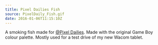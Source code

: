 ```yaml
---
title: Pixel Dailies Fish
source: PixelDaily_Fish.gif
date: 2016-01-06T11:15:10Z
---
```


A smoking fish made for [@Pixel Dailies](https://twitter.com/Pixel_Dailies). Made with the original Game Boy colour palette. Mostly used for a test drive of my new Wacom tablet.